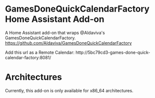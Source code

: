 # GamesDoneQuickCalendarFactory Home Assistant Add-on

A Home Assistant add-on that wraps @Aldaviva's GamesDoneQuickCalendarFactory.
https://github.com/Aldaviva/GamesDoneQuickCalendarFactory

Add this url as a Remote Calendar:
http://5bc79cd3-games-done-quick-calendar-factory:8081/

# Architectures

Currently, this add-on is only available for x86_64 architectures.
